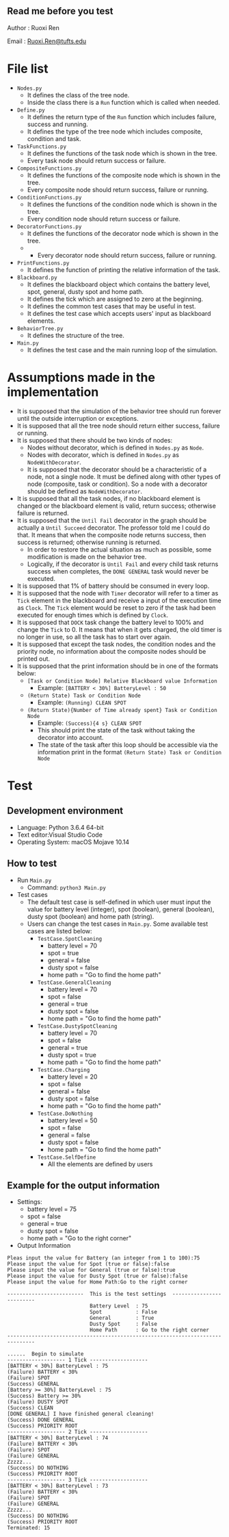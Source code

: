 Read me before you test
---

Author : Ruoxi Ren

Email : Ruoxi.Ren@tufts.edu

# File list
* `Nodes.py`
    * It defines the class of the tree node.
    * Inside the class there is a `Run` function which is called when needed.
* `Define.py`
    * It defines the return type of the `Run` function which includes failure, success and running.
    * It defines the type of the tree node which includes composite, condition and task.
* `TaskFunctions.py`
    * It defines the functions of the task node which is shown in the tree.
    * Every task node should return success or failure.
* `CompositeFunctions.py`
    * It defines the functions of the composite node which is shown in the tree.
    * Every composite node should return success, failure or running.
* `ConditionFunctions.py`
    * It defines the functions of the condition node which is shown in the tree.
    * Every condition node should return success or failure.
* `DecoratorFunctions.py`
    * It defines the functions of the decorator node which is shown in the tree.
    * * Every decorator node should return success, failure or running.
* `PrintFunctions.py`
    * It defines the function of printing the relative information of the task.
* `Blackboard.py`
    * It defines the blackboard object which contains the battery level, spot, general, dusty spot and home path.
    * It defines the tick which are assigned to zero at the beginning.
    * It defines the common test cases that may be useful in test.
    * It defines the test case which accepts users' input as blackboard elements.
* `BehaviorTree.py`
    * It defines the structure of the tree.
* `Main.py`
    * It defines the test case and the main running loop of the simulation.

# Assumptions made in the implementation
* It is supposed that the simulation of the behavior tree should run forever until the outside interruption or exceptions.
* It is supposed that all the tree node should return either success, failure or running.
* It is supposed that there should be two kinds of nodes:
    * Nodes without decorator, which is defined in `Nodes.py` as `Node`.
    * Nodes with decorator, which is defined in `Nodes.py` as `NodeWithDecorator`.
    * It is supposed that the decorator should be a characteristic of a node, not a single node. It must be defined along with other types of node (composite, task or condition). So a node with a decorator should be defined as `NodeWithDecorator`.
* It is supposed that all the task nodes, if no blackboard element is changed or the blackboard element is valid, return success; otherwise failure is returned.
* It is supposed that the `Until Fail` decorator in the graph should be actually a `Until Succeed` decorator. The professor told me I could do that. It means that when the composite node returns success, then success is returned; otherwise running is returned.
    * In order to restore the actual situation as much as possible, some modification is made on the behavior tree.
    * Logically, if the decorator is `Until Fail` and every child task returns success when completes, the `DONE GENERAL` task would never be executed.
* It is supposed that 1% of battery should be consumed in every loop.
* It is supposed that the node with `Timer` decorator will refer to a timer as `Tick` element in the blackboard and receive a input of the execution time as `Clock`. The `Tick` element would be reset to zero if the task had been executed for enough times which is defined by `Clock`.
* It is supposed that `DOCK` task change the battery level to 100% and change the `Tick` to 0. It means that when it gets charged, the old timer is no longer in use, so all the task has to start over again.
* It is supposed that except the task nodes, the condition nodes and the priority node, no information about the composite nodes should be printed out.
* It is supposed that the print information should be in one of the formats below:
    * `[Task or Condition Node] Relative Blackboard value Information`
        * Example: `[BATTERY < 30%] BatteryLevel : 50`
    * `(Return State) Task or Condition Node`
        * Example: `(Running) CLEAN SPOT`
    * `(Return State){Number of Time already spent} Task or Condition Node`
        * Example: `(Success){4 s} CLEAN SPOT`
        * This should print the state of the task without taking the decorator into account.
        * The state of the task after this loop should be accessible via the information print in the format `(Return State) Task or Condition Node`


# Test
## Development environment
* Language: Python 3.6.4 64-bit
* Text editor:Visual Studio Code
* Operating System: macOS Mojave 10.14
## How to test
* Run `Main.py`
    * Command: `python3 Main.py`
* Test cases 
    * The default test case is self-defined in which user must input the value for battery level (integer), spot (boolean), general (boolean), dusty spot (boolean) and home path (string).
    * Users can change the test cases in `Main.py`. Some available test cases are listed below:
        * `TestCase.SpotCleaning`
            * battery level = 70
            * spot = true
            * general = false
            * dusty spot = false
            * home path = "Go to find the home path"
        * `TestCase.GeneralCleaning`
            * battery level = 70
            * spot = false
            * general = true
            * dusty spot = false
            * home path = "Go to find the home path"
        * `TestCase.DustySpotCleaning`
            * battery level = 70
            * spot = false
            * general = true
            * dusty spot = true
            * home path = "Go to find the home path"
        * `TestCase.Charging`
            * battery level = 20
            * spot = false
            * general = false
            * dusty spot = false
            * home path = "Go to find the home path"
        * `TestCase.DoNothing`
            * battery level = 50
            * spot = false
            * general = false
            * dusty spot = false
            * home path = "Go to find the home path"
        * `TestCase.SelfDefine`
            * All the elements are defined by users
## Example for the output information
* Settings:
    * battery level = 75
    * spot = false
    * general = true
    * dusty spot = false
    * home path = "Go to the right corner"
* Output Information
```
Pleas input the value for Battery (an integer from 1 to 100):75
Please input the value for Spot (true or false):false
Please input the value for General (true or false):true
Please input the value for Dusty Spot (true or false):false
Please input the value for Home Path:Go to the right corner

-------------------------  This is the test settings  -------------------------
                           Battery Level  : 75
                           Spot           : False
                           General        : True
                           Dusty Spot     : False
                           Home Path      : Go to the right corner
-------------------------------------------------------------------------------

......  Begin to simulate
------------------- 1 Tick -------------------
[BATTERY < 30%] BatteryLevel : 75
(Failure) BATTERY < 30%
(Failure) SPOT
(Success) GENERAL
[Battery >= 30%] BatteryLevel : 75
(Success) Battery >= 30%
(Failure) DUSTY SPOT
(Success) CLEAN
[DONE GENERAL] I have finished general cleaning!
(Success) DONE GENERAL
(Success) PRIORITY ROOT
------------------- 2 Tick -------------------
[BATTERY < 30%] BatteryLevel : 74
(Failure) BATTERY < 30%
(Failure) SPOT
(Failure) GENERAL
Zzzzz...
(Success) DO NOTHING
(Success) PRIORITY ROOT
------------------- 3 Tick -------------------
[BATTERY < 30%] BatteryLevel : 73
(Failure) BATTERY < 30%
(Failure) SPOT
(Failure) GENERAL
Zzzzz...
(Success) DO NOTHING
(Success) PRIORITY ROOT
Terminated: 15
```